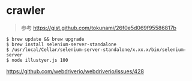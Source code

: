# crawler

> 参考
https://gist.github.com/tokunami/26f0e5d069f95586817b

```
$ brew update && brew upgrade
$ brew install selenium-server-standalone
$ /usr/local/Cellar/selenium-server-standalone/x.xx.x/bin/selenium-server
$ node illustyer.js 100
```

https://github.com/webdriverio/webdriverio/issues/428